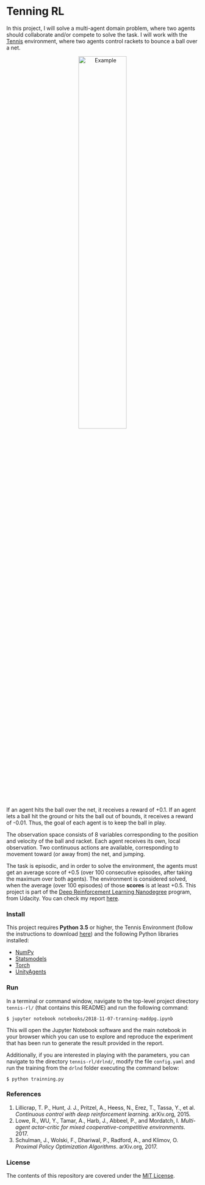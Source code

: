 Tenning RL
===========================

In this project, I will solve a multi-agent domain problem, where two agents should collaborate and/or compete to solve the task. I will work with the [Tennis](https://github.com/Unity-Technologies/ml-agents/blob/master/docs/Learning-Environment-Examples.md#tennis) environment, where two agents control rackets to bounce a ball over a net.

<p align="center"><img src="https://user-images.githubusercontent.com/10624937/42135623-e770e354-7d12-11e8-998d-29fc74429ca2.gif" alt="Example" width="50%" style="middle"></p>

If an agent hits the ball over the net, it receives a reward of +0.1.  If an agent lets a ball hit the ground or hits the ball out of bounds, it receives a reward of -0.01.  Thus, the goal of each agent is to keep the ball in play.

The observation space consists of 8 variables corresponding to the position and velocity of the ball and racket. Each agent receives its own, local observation.  Two continuous actions are available, corresponding to movement toward (or away from) the net, and jumping. 

The task is episodic, and in order to solve the environment, the agents must get an average score of +0.5 (over 100 consecutive episodes, after taking the maximum over both agents). The environment is considered solved, when the average (over 100 episodes) of those **scores** is at least +0.5. This project is part of the [Deep Reinforcement Learning Nanodegree](https://www.google.com/url?sa=t&rct=j&q=&esrc=s&source=web&cd=1&cad=rja&uact=8&ved=2ahUKEwigwuKwr4LdAhUMI5AKHTuBCz0QFjAAegQIDBAB&url=https%3A%2F%2Fwww.udacity.com%2Fcourse%2Fdeep-reinforcement-learning-nanodegree--nd893&usg=AOvVaw3OfEe4LlR9h_4vW3TZpE_o) program, from Udacity. You can check my report [here](reports/Report.pdf).


### Install
This project requires **Python 3.5** or higher, the Tennis Environment (follow the instructions to download [here](INSTRUCTIONS.md)) and the following Python libraries installed:

- [NumPy](http://www.numpy.org/)
- [Statsmodels](http://www.statsmodels.org/stable/index.html)
- [Torch](https://pytorch.org)
- [UnityAgents](https://github.com/Unity-Technologies/ml-agents)


### Run
In a terminal or command window, navigate to the top-level project directory `tennis-rl/` (that contains this README) and run the following command:

```shell
$ jupyter notebook notebooks/2018-11-07-tranning-maddpg.ipynb
```

This will open the Jupyter Notebook software and the main notebook in your browser which you can use to explore and reproduce the experiment that has been run to generate the result provided in the report.

Additionally, if you are interested in playing with the parameters, you can navigate to the  directory `tennis-rl/drlnd/`, modify the file `config.yaml` and run the training from the `drlnd` folder executing the command below:

```shell
$ python trainning.py
```

### References
1. Lillicrap, T. P., Hunt, J. J., Pritzel, A., Heess, N., Erez, T., Tassa, Y., et al. *Continuous control with deep reinforcement learning*. arXiv.org, 2015.
2. Lowe, R., WU, Y., Tamar, A., Harb, J., Abbeel, P., and Mordatch, I. *Multi- agent actor-critic for mixed cooperative-competitive environments*. 2017.
3. Schulman, J., Wolski, F., Dhariwal, P., Radford, A., and Klimov, O. *Proximal Policy Optimization Algorithms*. arXiv.org, 2017.


### License
The contents of this repository are covered under the [MIT License](LICENSE).
